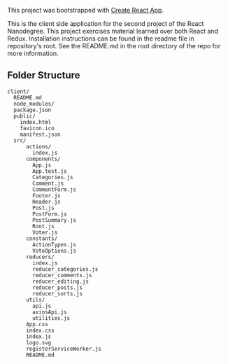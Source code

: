 This project was bootstrapped with [Create React App](https://github.com/facebookincubator/create-react-app).

This is the client side application for the second project of the React Nanodegree. This project exercises material learned over both React and Redux. Installation instructions can be found in the readme file in repository's root. See the README.md in the root directory of the repo for more information.

## Folder Structure

```
client/
  README.md
  node_modules/
  package.json
  public/
    index.html
    favicon.ico
    manifest.json
  src/
      actions/
        index.js
      components/
        App.js
        App.test.js
        Categories.js
        Comment.js
        CommentForm.js
        Footer.js
        Header.js
        Post.js
        PostForm.js
        PostSummary.js
        Root.js
        Voter.js
      constants/
        ActionTypes.js
        VoteOptions.js
      reducers/
        index.js
        reducer_categories.js
        reducer_comments.js
        reducer_editing.js
        reducer_posts.js
        reducer_sorts.js
      utils/
        api.js
        axiosApi.js
        utilities.js
      App.css
      index.css
      index.js
      logo.svg
      registerServiceWorker.js
      README.md
```
